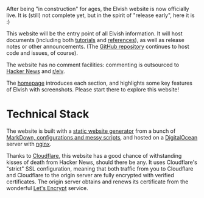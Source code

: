 After being "in construction" for ages, the Elvish website is now officially
live. It is (still) not complete yet, but in the spirit of "release early",
here it is :)

This website will be the entry point of all Elvish information. It will host
documents (including both [tutorials](/learn) and [references](/ref)), as well
as release notes or other announcements.  (The [GitHub
repository](https://github.com/elves/elvish) continues to host code and issues,
of course).

The website has no comment facilities: commenting is outsourced to [Hacker
News](https://news.ycombinator.com) and [r/elv](https://www.reddit.com/r/elv/).

The [homepage](/) introduces each section, and highlights some key features of
Elvish with screenshots. Please start there to explore this website!


# Technical Stack

The website is built with a [static website
generator](https://github.com/xiaq/genblog) from a bunch of [MarkDown,
configurations and messy scripts](https://github.com/elves/elvish.io), and
hosted on a [DigitalOcean](https://www.digitalocean.com) server with
[nginx](http://nginx.org).

Thanks to [Cloudflare](https://www.cloudflare.com), this website has a good
chance of withstanding kisses of death from Hacker News, should there be any.
It uses Cloudflare's "strict" SSL configuration, meaning that both traffic from
you to Cloudflare and Cloudflare to the origin server are fully encrypted with
verified certificates. The origin server obtains and renews its certificate
from the wonderful [Let's Encrypt](https://letsencrypt.org/) service.
